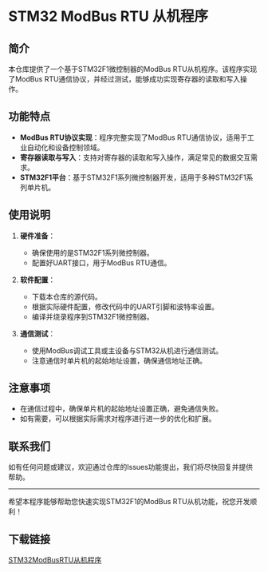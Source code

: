 # STM32 ModBus RTU 从机程序

## 简介
本仓库提供了一个基于STM32F1微控制器的ModBus RTU从机程序。该程序实现了ModBus RTU通信协议，并经过测试，能够成功实现寄存器的读取和写入操作。

## 功能特点
- **ModBus RTU协议实现**：程序完整实现了ModBus RTU通信协议，适用于工业自动化和设备控制领域。
- **寄存器读取与写入**：支持对寄存器的读取和写入操作，满足常见的数据交互需求。
- **STM32F1平台**：基于STM32F1系列微控制器开发，适用于多种STM32F1系列单片机。

## 使用说明
1. **硬件准备**：
   - 确保使用的是STM32F1系列微控制器。
   - 配置好UART接口，用于ModBus RTU通信。

2. **软件配置**：
   - 下载本仓库的源代码。
   - 根据实际硬件配置，修改代码中的UART引脚和波特率设置。
   - 编译并烧录程序到STM32F1微控制器。

3. **通信测试**：
   - 使用ModBus调试工具或主设备与STM32从机进行通信测试。
   - 注意通信时单片机的起始地址设置，确保通信地址正确。

## 注意事项
- 在通信过程中，确保单片机的起始地址设置正确，避免通信失败。
- 如有需要，可以根据实际需求对程序进行进一步的优化和扩展。

## 联系我们
如有任何问题或建议，欢迎通过仓库的Issues功能提出，我们将尽快回复并提供帮助。

---

希望本程序能够帮助您快速实现STM32F1的ModBus RTU从机功能，祝您开发顺利！

## 下载链接

[STM32ModBusRTU从机程序](https://pan.quark.cn/s/5b37ecbdb2f7)